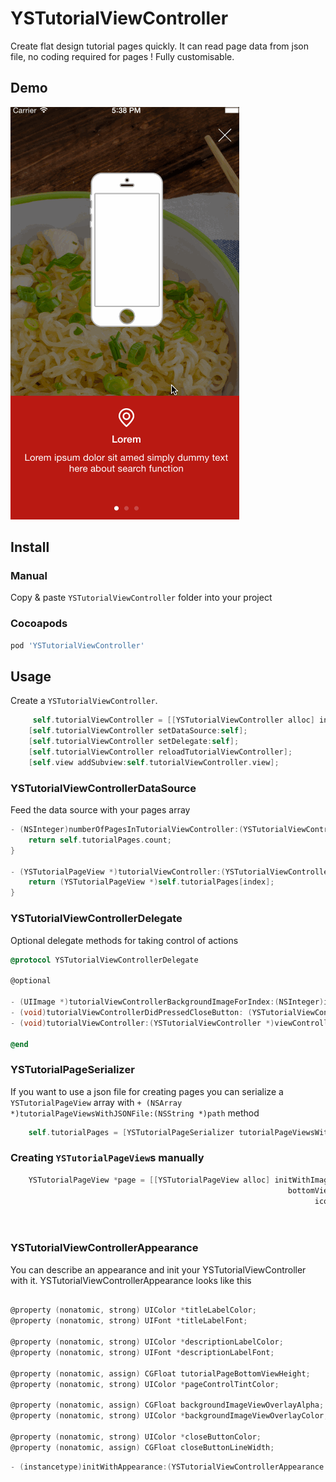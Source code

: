 YSTutorialViewController
========================

Create flat design tutorial pages quickly. 
It can read page data from json file, no coding required for pages !
Fully customisable.

Demo
----

![alt tag](https://raw.githubusercontent.com/cemolcay/YSTutorialViewController/master/demo.gif)


Install
-------

### Manual

Copy & paste `YSTutorialViewController` folder into your project

### Cocoapods

``` ruby
pod 'YSTutorialViewController'
```

Usage
-----

Create a `YSTutorialViewController`.

``` objective-c
	 self.tutorialViewController = [[YSTutorialViewController alloc] init];
    [self.tutorialViewController setDataSource:self];
    [self.tutorialViewController setDelegate:self];
    [self.tutorialViewController reloadTutorialViewController];
    [self.view addSubview:self.tutorialViewController.view];
```



### YSTutorialViewControllerDataSource

Feed the data source with your pages array

``` objective-c
- (NSInteger)numberOfPagesInTutorialViewController:(YSTutorialViewController *)viewController {
    return self.tutorialPages.count;
}

- (YSTutorialPageView *)tutorialViewController:(YSTutorialViewController *)viewController tutorialPageViewForIndex:(NSInteger)index {
    return (YSTutorialPageView *)self.tutorialPages[index];
}
```

### YSTutorialViewControllerDelegate

Optional delegate methods for taking control of actions

``` objective-c
@protocol YSTutorialViewControllerDelegate

@optional

- (UIImage *)tutorialViewControllerBackgroundImageForIndex:(NSInteger)index;
- (void)tutorialViewControllerDidPressedCloseButton: (YSTutorialViewController *)viewController;
- (void)tutorialViewController:(YSTutorialViewController *)viewController didScrollToPageAtIndex:(NSInteger)index;

@end
```

### YSTutorialPageSerializer

If you want to use a json file for creating pages you can serialize a `YSTutorialPageView` array with `+ (NSArray *)tutorialPageViewsWithJSONFile:(NSString *)path` method

``` objective-c
    self.tutorialPages = [YSTutorialPageSerializer tutorialPageViewsWithJSONFile:@"tutorialPages"];
```


### Creating `YSTutorialPageView`s manually

``` objective-c
    YSTutorialPageView *page = [[YSTutorialPageView alloc] initWithImageNamed:@"tutImage.png"
                                                              bottomViewColor:[UIColor redColor]
                                                                    iconNamed:@"tutIcon.png"
                                                                        title:@"Title goes here"
                                                                         text:@"This is the text that describes your app's awesome feature"];
```

### YSTutorialViewControllerAppearance

You can describe an appearance and init your YSTutorialViewController with it.
YSTutorialViewControllerAppearance looks like this

``` objective-c

@property (nonatomic, strong) UIColor *titleLabelColor;
@property (nonatomic, strong) UIFont *titleLabelFont;

@property (nonatomic, strong) UIColor *descriptionLabelColor;
@property (nonatomic, strong) UIFont *descriptionLabelFont;

@property (nonatomic, assign) CGFloat tutorialPageBottomViewHeight;
@property (nonatomic, strong) UIColor *pageControlTintColor;

@property (nonatomic, assign) CGFloat backgroundImageViewOverlayAlpha;
@property (nonatomic, strong) UIColor *backgroundImageViewOverlayColor;

@property (nonatomic, strong) UIColor *closeButtonColor;
@property (nonatomic, assign) CGFloat closeButtonLineWidth;

```

``` objective-c
- (instancetype)initWithAppearance:(YSTutorialViewControllerAppearance *)appearance;
```
